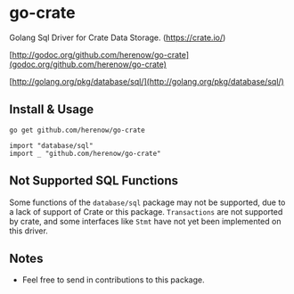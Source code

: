 go-crate
========

Golang Sql Driver for Crate Data Storage. (https://crate.io/)

[http://godoc.org/github.com/herenow/go-crate](godoc.org/github.com/herenow/go-crate)

[http://golang.org/pkg/database/sql/](http://golang.org/pkg/database/sql/)


Install & Usage
--------
```
go get github.com/herenow/go-crate
```

```golang
import "database/sql"
import _ "github.com/herenow/go-crate"
```


Not Supported SQL Functions
------

Some functions of the `database/sql` package may not be supported, due to a lack of support of Crate or this package.
`Transactions` are not supported by crate, and some interfaces like `Stmt` have not yet been implemented on this driver.


Notes
-----
* Feel free to send in contributions to this package.

